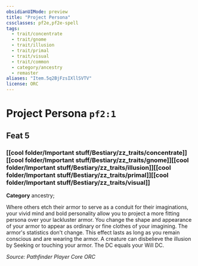 ```yaml
---
obsidianUIMode: preview
title: "Project Persona"
cssclasses: pf2e,pf2e-spell
tags:
  - trait/concentrate
  - trait/gnome
  - trait/illusion
  - trait/primal
  - trait/visual
  - trait/common
  - category/ancestry
  - remaster
aliases: "Item.5q2BjFzsIXllSVTV"
license: ORC
---
```

# Project Persona `pf2:1`
## Feat 5
### [[cool folder/Important stuff/Bestiary/zz_traits/concentrate]][[cool folder/Important stuff/Bestiary/zz_traits/gnome]][[cool folder/Important stuff/Bestiary/zz_traits/illusion]][[cool folder/Important stuff/Bestiary/zz_traits/primal]][[cool folder/Important stuff/Bestiary/zz_traits/visual]]

**Category** ancestry; 




Where others etch their armor to serve as a conduit for their imaginations, your vivid mind and bold personality allow you to project a more fitting persona over your lackluster armor. You change the shape and appearance of your armor to appear as ordinary or fine clothes of your imagining. The armor's statistics don't change. This effect lasts as long as you remain conscious and are wearing the armor. A creature can disbelieve the illusion by Seeking or touching your armor. The DC equals your Will DC.

*Source: Pathfinder Player Core*
*ORC*